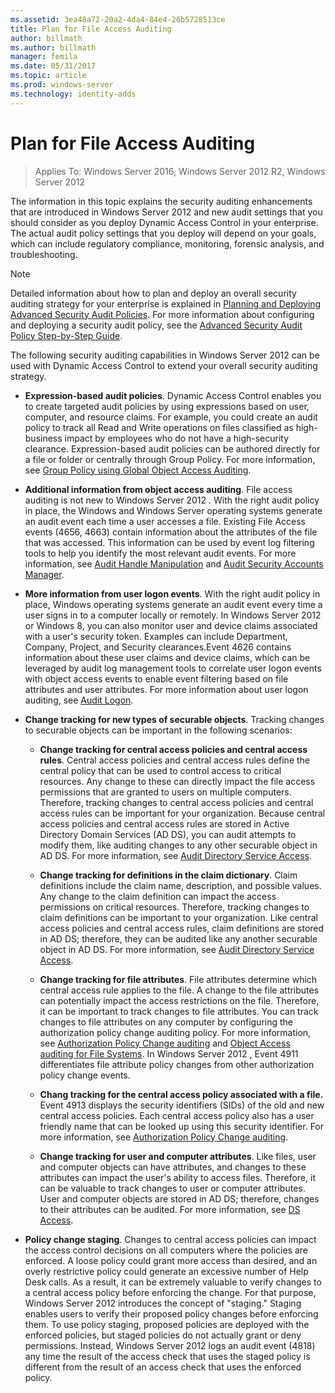 ```yaml
---
ms.assetid: 3ea48a72-20a2-4da4-84e4-26b5728513ce
title: Plan for File Access Auditing
author: billmath
ms.author: billmath
manager: femila
ms.date: 05/31/2017
ms.topic: article
ms.prod: windows-server
ms.technology: identity-adds
---
```


# Plan for File Access Auditing

>Applies To: Windows Server 2016, Windows Server 2012 R2, Windows Server 2012

The information in this topic explains the security auditing enhancements that are introduced in  Windows Server 2012  and new audit settings that you should consider as you deploy Dynamic Access Control in your enterprise. The actual audit policy settings that you deploy will depend on your goals, which can include regulatory compliance, monitoring, forensic analysis, and troubleshooting.  
  
> [!NOTE]  
> Detailed information about how to plan and deploy an overall security auditing strategy for your enterprise is explained in [Planning and Deploying Advanced Security Audit Policies](https://go.microsoft.com/fwlink/?LinkID=191139). For more information about configuring and deploying a security audit policy, see the [Advanced Security Audit Policy Step-by-Step Guide](https://go.microsoft.com/fwlink/?LinkID=191141).  
  
The following security auditing capabilities in  Windows Server 2012  can be used with Dynamic Access Control to extend your overall security auditing strategy.  
  
-   **Expression-based audit policies**. Dynamic Access Control enables you to create targeted audit policies by using expressions based on user, computer, and resource claims. For example, you could create an audit policy to track all Read and Write operations on files classified as high-business impact by employees who do not have a high-security clearance. Expression-based audit policies can be authored directly for a file or folder or centrally through Group Policy. For more information, see [Group Policy using Global Object Access Auditing](https://go.microsoft.com/fwlink/?LinkId=241498).  
  
-   **Additional information from object access auditing**. File access auditing is not new to  Windows Server 2012 . With the right audit policy in place, the Windows and Windows Server operating systems generate an audit event each time a user accesses a file. Existing File Access events (4656, 4663) contain information about the attributes of the file that was accessed. This information can be used by event log filtering tools to help you identify the most relevant audit events. For more information, see [Audit Handle Manipulation](/previous-versions/windows/it-pro/windows-server-2008-R2-and-2008/dd772626(v=ws.10)) and [Audit Security Accounts Manager](https://go.microsoft.com/fwlink/?LinkId=241501).  
  
-   **More information from user logon events**. With the right audit policy in place, Windows  operating systems generate an audit event every time a user signs in to a computer locally or remotely. In  Windows Server 2012  or Windows 8, you can also monitor user and device claims associated with a user's security token. Examples can include Department, Company, Project, and Security clearances.Event 4626 contains information about these user claims and device claims, which can be leveraged by audit log management tools to correlate user logon events with object access events to enable event filtering based on file attributes and user attributes. For more information about user logon auditing, see [Audit Logon](https://go.microsoft.com/fwlink/?LinkId=241502).  
  
-   **Change tracking for new types of securable objects**. Tracking changes to securable objects can be important in the following scenarios:  
  
    -   **Change tracking for central access policies and central access rules**. Central access policies and central access rules define the central policy that can be used to control access to critical resources. Any change to these can directly impact the file access permissions that are granted to users on multiple computers. Therefore, tracking changes to central access policies and central access rules can be important for your organization. Because central access policies and central access rules are stored in Active Directory Domain Services (AD DS), you can audit attempts to modify them, like auditing changes to any other securable object in AD DS. For more information, see [Audit Directory Service Access](/previous-versions/windows/it-pro/windows-server-2008-R2-and-2008/dd941618(v=ws.10)).  
  
    -   **Change tracking for definitions in the claim dictionary**. Claim definitions include the claim name, description, and possible values. Any change to the claim definition can impact the access permissions on critical resources. Therefore, tracking changes to claim definitions can be important to your organization. Like central access policies and central access rules, claim definitions are stored in AD DS; therefore, they can be audited like any another securable object in AD DS. For more information, see [Audit Directory Service Access](/previous-versions/windows/it-pro/windows-server-2008-R2-and-2008/dd941618(v=ws.10)).  
  
    -   **Change tracking for file attributes**. File attributes determine which central access rule applies to the file. A change to the file attributes can potentially impact the access restrictions on the file. Therefore, it can be important to track changes to file attributes. You can track changes to file attributes on any computer by configuring the authorization policy change auditing policy. For more information, see [Authorization Policy Change auditing](https://go.microsoft.com/fwlink/?LinkId=241504) and [Object Access auditing for File Systems](https://go.microsoft.com/fwlink/?LinkId=241505). In  Windows Server 2012 , Event 4911 differentiates file attribute policy changes from other authorization policy change events.  
  
    -   **Chang tracking for the central access policy associated with a file.** Event 4913 displays the security identifiers (SIDs) of the old and new central access policies. Each central access policy also has a user friendly name that can be looked up using this security identifier. For more information, see [Authorization Policy Change auditing](https://go.microsoft.com/fwlink/?LinkId=241504).  
  
    -   **Change tracking for user and computer attributes**. Like files, user and computer objects can have attributes, and changes to these attributes can impact the user's ability to access files. Therefore, it can be valuable to track changes to user or computer attributes. User and computer objects are stored in AD DS; therefore, changes to their attributes can be audited. For more information, see [DS Access](https://go.microsoft.com/fwlink/?LinkId=241508).  
  
-   **Policy change staging**. Changes to central access policies can impact the access control decisions on all computers where the policies are enforced. A loose policy could grant more access than desired, and an overly restrictive policy could generate an excessive number of Help Desk calls. As a result, it can be extremely valuable to verify changes to a central access policy before enforcing the change. For that purpose,  Windows Server 2012  introduces the concept of "staging." Staging enables users to verify their proposed policy changes before enforcing them. To use policy staging, proposed policies are deployed with the enforced policies, but staged policies do not actually grant or deny permissions. Instead,  Windows Server 2012  logs an audit event (4818) any time the result of the access check that uses the staged policy is different from the result of an access check that uses the enforced policy.  
  
